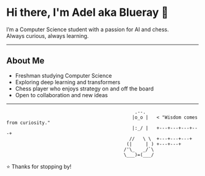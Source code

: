 # Hi there, I'm Adel aka Blueray 👋

I’m a Computer Science student with a passion for AI and chess.  
Always curious, always learning.  

---

## About Me
- Freshman studying Computer Science  
- Exploring deep learning and transformers
- Chess player who enjoys strategy on and off the board  
- Open to collaboration and new ideas  

---
                                                   .--.
                                                  |o_o |   < "Wisdom comes from curiosity."        
                                                  |:_/ |   +---+---+---+---+
                                                 //   \ \  +---+---+---+
                                                (|     | ) +---+---+
                                               /'\_   _/`\
                                               \___)=(___/                   
                     
⭐️ Thanks for stopping by!
